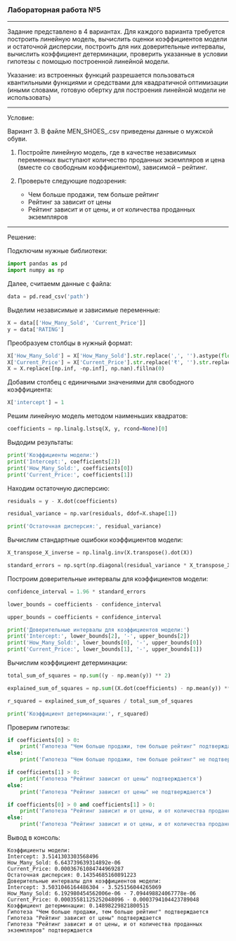### Лабораторная работа №5

--- 

Задание представлено в 4 вариантах. Для каждого варианта требуется построить линейную модель, вычислить оценки коэффициентов модели и остаточной дисперсии, построить для них доверительные интервалы, вычислить коэффициент детерминации, проверить указанные в условии гипотезы с помощью построенной линейной модели.

Указание: из встроенных функций разрешается пользоваться квантильными функциями и средствами для квадратичной оптимизации (иными словами, готовую обертку для построения линейной модели не использовать)

---

Условие:

Вариант 3. В файле MEN_SHOES_.csv приведены данные о мужской обуви.

1. Постройте линейную модель, где в качестве независимых переменных выступают количество проданных экземпляров и цена (вместе со свободным коэффициентом), зависимой – рейтинг.

2. Проверьте следующие подозрения:
    + Чем больше продажи, тем больше рейтинг
    + Рейтинг за зависит от цены
    + Рейтинг зависит и от цены, и от количества проданных экземпляров


---

Решение: 

Подключим нужные библиотеки:

```python
import pandas as pd
import numpy as np
```

Далее, считаемм данные с файла:

```python 
data = pd.read_csv('path')
```

Выделим независимые и зависимые переменные:

```python
X = data[['How_Many_Sold', 'Current_Price']]
y = data['RATING']
```

Преобразуем столбцы в нужный формат:

```python
X['How_Many_Sold'] = X['How_Many_Sold'].str.replace(',', '').astype(float)
X['Current_Price'] = X['Current_Price'].str.replace('₹', '').str.replace(',', '').astype(float)
X = X.replace([np.inf, -np.inf], np.nan).fillna(0)
```

Добавим столбец с единичными значениями для свободного коэффициента:

```python
X['intercept'] = 1
```

Решим линейную модель методом наименьших квадратов:

```python
coefficients = np.linalg.lstsq(X, y, rcond=None)[0]
```

Выдодим результаты:

```python
print('Коэффициенты модели:')
print('Intercept:', coefficients[2])
print('How_Many_Sold:', coefficients[0])
print('Current_Price:', coefficients[1])
```

Находим остаточную дисперсию:

```python
residuals = y - X.dot(coefficients)

residual_variance = np.var(residuals, ddof=X.shape[1])

print('Остаточная дисперсия:', residual_variance)
```

Вычислим стандартные ошибоки коэффициентов модели:

```python
X_transpose_X_inverse = np.linalg.inv(X.transpose().dot(X))

standard_errors = np.sqrt(np.diagonal(residual_variance * X_transpose_X_inverse))
```

Построим доверительные интервалы для коэффициентов модели:

```python
confidence_interval = 1.96 * standard_errors

lower_bounds = coefficients - confidence_interval

upper_bounds = coefficients + confidence_interval

print('Доверительные интервалы для коэффициентов модели:')
print('Intercept:', lower_bounds[2], '-', upper_bounds[2])
print('How_Many_Sold:', lower_bounds[0], '-', upper_bounds[0])
print('Current_Price:', lower_bounds[1], '-', upper_bounds[1])
```

Вычислим коэффициент детерминации:

```python
total_sum_of_squares = np.sum((y - np.mean(y)) ** 2)

explained_sum_of_squares = np.sum((X.dot(coefficients) - np.mean(y)) ** 2)

r_squared = explained_sum_of_squares / total_sum_of_squares

print('Коэффициент детерминации:', r_squared)
```

Проверим гипотезы:
```python
if coefficients[0] > 0:
    print('Гипотеза "Чем больше продажи, тем больше рейтинг" подтверждается')
else:
    print('Гипотеза "Чем больше продажи, тем больше рейтинг" не подтверждается')

if coefficients[1] > 0:
    print('Гипотеза "Рейтинг зависит от цены" подтверждается')
else:
    print('Гипотеза "Рейтинг зависит от цены" не подтверждается')

if coefficients[0] > 0 and coefficients[1] > 0:
    print('Гипотеза "Рейтинг зависит и от цены, и от количества проданных экземпляров" подтверждается')
else:
    print('Гипотеза "Рейтинг зависит и от цены, и от количества проданных экземпляров" не подтверждается')
```

Вывод в консоль:

```
Коэффициенты модели:
Intercept: 3.5141303303568496
How_Many_Sold: 6.643739639314892e-06
Current_Price: 0.00036761084744969287
Остаточная дисперсия: 0.14354685160891223
Доверительные интервалы для коэффициентов модели:
Intercept: 3.5031046164486304 - 3.525156044265069
How_Many_Sold: 6.192980454562006e-06 - 7.094498824067778e-06
Current_Price: 0.00035581125252048096 - 0.0003794104423789048
Коэффициент детерминации: 0.14898229821800515
Гипотеза "Чем больше продажи, тем больше рейтинг" подтверждается
Гипотеза "Рейтинг зависит от цены" подтверждается
Гипотеза "Рейтинг зависит и от цены, и от количества проданных экземпляров" подтверждается
```
